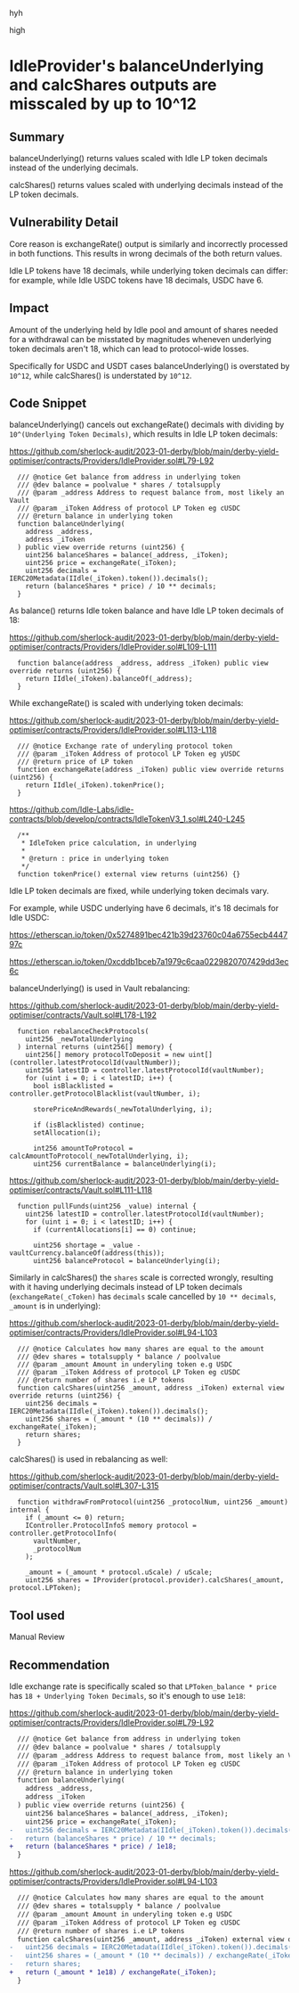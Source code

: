 hyh

high

# IdleProvider's balanceUnderlying and calcShares outputs are misscaled by up to 10^12

## Summary

balanceUnderlying() returns values scaled with Idle LP token decimals instead of the underlying decimals.

calcShares() returns values scaled with underlying decimals instead of the LP token decimals.

## Vulnerability Detail

Core reason is exchangeRate() output is similarly and incorrectly processed in both functions. This results in wrong decimals of the both return values.

Idle LP tokens have 18 decimals, while underlying token decimals can differ: for example, while Idle USDC tokens have 18 decimals, USDC have 6.

## Impact

Amount of the underlying held by Idle pool and amount of shares needed for a withdrawal can be misstated by magnitudes wheneven underlying token decimals aren't 18, which can lead to protocol-wide losses.

Specifically for USDC and USDT cases balanceUnderlying() is overstated by `10^12`, while calcShares() is understated by `10^12`.

## Code Snippet

balanceUnderlying() cancels out exchangeRate() decimals with dividing by `10^(Underlying Token Decimals)`, which results in Idle LP token decimals:

https://github.com/sherlock-audit/2023-01-derby/blob/main/derby-yield-optimiser/contracts/Providers/IdleProvider.sol#L79-L92

```solidity
  /// @notice Get balance from address in underlying token
  /// @dev balance = poolvalue * shares / totalsupply
  /// @param _address Address to request balance from, most likely an Vault
  /// @param _iToken Address of protocol LP Token eg cUSDC
  /// @return balance in underlying token
  function balanceUnderlying(
    address _address,
    address _iToken
  ) public view override returns (uint256) {
    uint256 balanceShares = balance(_address, _iToken);
    uint256 price = exchangeRate(_iToken);
    uint256 decimals = IERC20Metadata(IIdle(_iToken).token()).decimals();
    return (balanceShares * price) / 10 ** decimals;
  }
```

As balance() returns Idle token balance and have Idle LP token decimals of 18:

https://github.com/sherlock-audit/2023-01-derby/blob/main/derby-yield-optimiser/contracts/Providers/IdleProvider.sol#L109-L111

```solidity
  function balance(address _address, address _iToken) public view override returns (uint256) {
    return IIdle(_iToken).balanceOf(_address);
  }
```

While exchangeRate() is scaled with underlying token decimals:

https://github.com/sherlock-audit/2023-01-derby/blob/main/derby-yield-optimiser/contracts/Providers/IdleProvider.sol#L113-L118

```solidity
  /// @notice Exchange rate of underyling protocol token
  /// @param _iToken Address of protocol LP Token eg yUSDC
  /// @return price of LP token
  function exchangeRate(address _iToken) public view override returns (uint256) {
    return IIdle(_iToken).tokenPrice();
  }
```

https://github.com/Idle-Labs/idle-contracts/blob/develop/contracts/IdleTokenV3_1.sol#L240-L245

```solidity
  /**
   * IdleToken price calculation, in underlying
   *
   * @return : price in underlying token
   */
  function tokenPrice() external view returns (uint256) {}
```

Idle LP token decimals are fixed, while underlying token decimals vary.

For example, while USDC underlying have 6 decimals, it's 18 decimals for Idle USDC:

https://etherscan.io/token/0x5274891bec421b39d23760c04a6755ecb444797c

https://etherscan.io/token/0xcddb1bceb7a1979c6caa0229820707429dd3ec6c

balanceUnderlying() is used in Vault rebalancing:

https://github.com/sherlock-audit/2023-01-derby/blob/main/derby-yield-optimiser/contracts/Vault.sol#L178-L192

```solidity
  function rebalanceCheckProtocols(
    uint256 _newTotalUnderlying
  ) internal returns (uint256[] memory) {
    uint256[] memory protocolToDeposit = new uint[](controller.latestProtocolId(vaultNumber));
    uint256 latestID = controller.latestProtocolId(vaultNumber);
    for (uint i = 0; i < latestID; i++) {
      bool isBlacklisted = controller.getProtocolBlacklist(vaultNumber, i);

      storePriceAndRewards(_newTotalUnderlying, i);

      if (isBlacklisted) continue;
      setAllocation(i);

      int256 amountToProtocol = calcAmountToProtocol(_newTotalUnderlying, i);
      uint256 currentBalance = balanceUnderlying(i);
```

https://github.com/sherlock-audit/2023-01-derby/blob/main/derby-yield-optimiser/contracts/Vault.sol#L111-L118

```solidity
  function pullFunds(uint256 _value) internal {
    uint256 latestID = controller.latestProtocolId(vaultNumber);
    for (uint i = 0; i < latestID; i++) {
      if (currentAllocations[i] == 0) continue;

      uint256 shortage = _value - vaultCurrency.balanceOf(address(this));
      uint256 balanceProtocol = balanceUnderlying(i);

```

Similarly in calcShares() the `shares` scale is corrected wrongly, resulting with it having underlying decimals instead of LP token decimals (`exchangeRate(_cToken)` has `decimals` scale cancelled by `10 ** decimals`, `_amount` is in underlying):

https://github.com/sherlock-audit/2023-01-derby/blob/main/derby-yield-optimiser/contracts/Providers/IdleProvider.sol#L94-L103

```solidity
  /// @notice Calculates how many shares are equal to the amount
  /// @dev shares = totalsupply * balance / poolvalue
  /// @param _amount Amount in underyling token e.g USDC
  /// @param _iToken Address of protocol LP Token eg cUSDC
  /// @return number of shares i.e LP tokens
  function calcShares(uint256 _amount, address _iToken) external view override returns (uint256) {
    uint256 decimals = IERC20Metadata(IIdle(_iToken).token()).decimals();
    uint256 shares = (_amount * (10 ** decimals)) / exchangeRate(_iToken);
    return shares;
  }
```

calcShares() is used in rebalancing as well:

https://github.com/sherlock-audit/2023-01-derby/blob/main/derby-yield-optimiser/contracts/Vault.sol#L307-L315

```solidity
  function withdrawFromProtocol(uint256 _protocolNum, uint256 _amount) internal {
    if (_amount <= 0) return;
    IController.ProtocolInfoS memory protocol = controller.getProtocolInfo(
      vaultNumber,
      _protocolNum
    );

    _amount = (_amount * protocol.uScale) / uScale;
    uint256 shares = IProvider(protocol.provider).calcShares(_amount, protocol.LPToken);
```

## Tool used

Manual Review

## Recommendation

Idle exchange rate is specifically scaled so that `LPToken_balance * price` has `18 + Underlying Token Decimals`, so it's enough to use `1e18`:

https://github.com/sherlock-audit/2023-01-derby/blob/main/derby-yield-optimiser/contracts/Providers/IdleProvider.sol#L79-L92

```diff
  /// @notice Get balance from address in underlying token
  /// @dev balance = poolvalue * shares / totalsupply
  /// @param _address Address to request balance from, most likely an Vault
  /// @param _iToken Address of protocol LP Token eg cUSDC
  /// @return balance in underlying token
  function balanceUnderlying(
    address _address,
    address _iToken
  ) public view override returns (uint256) {
    uint256 balanceShares = balance(_address, _iToken);
    uint256 price = exchangeRate(_iToken);
-   uint256 decimals = IERC20Metadata(IIdle(_iToken).token()).decimals();
-   return (balanceShares * price) / 10 ** decimals;
+   return (balanceShares * price) / 1e18;
  }
```

https://github.com/sherlock-audit/2023-01-derby/blob/main/derby-yield-optimiser/contracts/Providers/IdleProvider.sol#L94-L103

```diff
  /// @notice Calculates how many shares are equal to the amount
  /// @dev shares = totalsupply * balance / poolvalue
  /// @param _amount Amount in underyling token e.g USDC
  /// @param _iToken Address of protocol LP Token eg cUSDC
  /// @return number of shares i.e LP tokens
  function calcShares(uint256 _amount, address _iToken) external view override returns (uint256) {
-   uint256 decimals = IERC20Metadata(IIdle(_iToken).token()).decimals();
-   uint256 shares = (_amount * (10 ** decimals)) / exchangeRate(_iToken);
-   return shares;
+   return (_amount * 1e18) / exchangeRate(_iToken);
  }
```